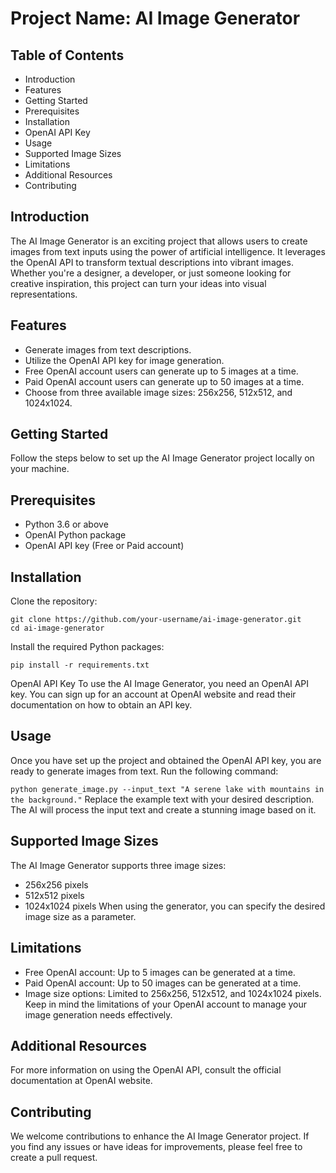 
# Project Name: AI Image Generator


## Table of Contents
- Introduction
- Features
- Getting Started
- Prerequisites
- Installation
- OpenAI API Key
- Usage
- Supported Image Sizes
- Limitations
- Additional Resources
- Contributing

## Introduction
The AI Image Generator is an exciting project that allows users to create images from text inputs using the power of artificial intelligence. It leverages the OpenAI API to transform textual descriptions into vibrant images. Whether you're a designer, a developer, or just someone looking for creative inspiration, this project can turn your ideas into visual representations.

## Features
- Generate images from text descriptions.
- Utilize the OpenAI API key for image generation.
- Free OpenAI account users can generate up to 5 images at a time.
- Paid OpenAI account users can generate up to 50 images at a time.
- Choose from three available image sizes: 256x256, 512x512, and 1024x1024.

  
## Getting Started
Follow the steps below to set up the AI Image Generator project locally on your machine.

## Prerequisites
- Python 3.6 or above
- OpenAI Python package
- OpenAI API key (Free or Paid account)

  
## Installation
Clone the repository:

```
git clone https://github.com/your-username/ai-image-generator.git
cd ai-image-generator
```
Install the required Python packages:
```
pip install -r requirements.txt
```
OpenAI API Key
To use the AI Image Generator, you need an OpenAI API key. You can sign up for an account at OpenAI website and read their documentation on how to obtain an API key.

## Usage
Once you have set up the project and obtained the OpenAI API key, you are ready to generate images from text. Run the following command:


```python generate_image.py --input_text "A serene lake with mountains in the background."```
Replace the example text with your desired description. The AI will process the input text and create a stunning image based on it.

## Supported Image Sizes
The AI Image Generator supports three image sizes:

- 256x256 pixels
- 512x512 pixels
- 1024x1024 pixels
When using the generator, you can specify the desired image size as a parameter.

## Limitations
- Free OpenAI account: Up to 5 images can be generated at a time.
- Paid OpenAI account: Up to 50 images can be generated at a time.
- Image size options: Limited to 256x256, 512x512, and 1024x1024 pixels.
Keep in mind the limitations of your OpenAI account to manage your image generation needs effectively.

## Additional Resources
For more information on using the OpenAI API, consult the official documentation at OpenAI website.

## Contributing
We welcome contributions to enhance the AI Image Generator project. If you find any issues or have ideas for improvements, please feel free to create a pull request.
